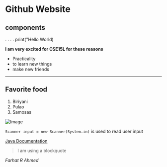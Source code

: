 # Github Website 

## components

. . . . print("Hello World)

__I am very excited for CSE15L for these reasons__

* Practicality
* to learn new things
* make new friends

---

## Favorite food

1. Biriyani
2. Pulao
3. Samosas

![Image](http://url/a.png)

`Scanner input = new Scanner(System.in)` is used to read user input



[Java Documentation](https://docs.oracle.com/en/java/)

> I am using a blockquote


*Farhat R Ahmed*
